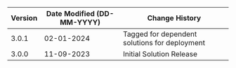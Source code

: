 | **Version** | **Date Modified (DD-MM-YYYY)** | **Change History**                            |
|-------------|--------------------------------|-----------------------------------------------|
| 3.0.1       | 02-01-2024                     | Tagged for dependent solutions for deployment |
| 3.0.0       | 11-09-2023                     | Initial Solution Release                      |
